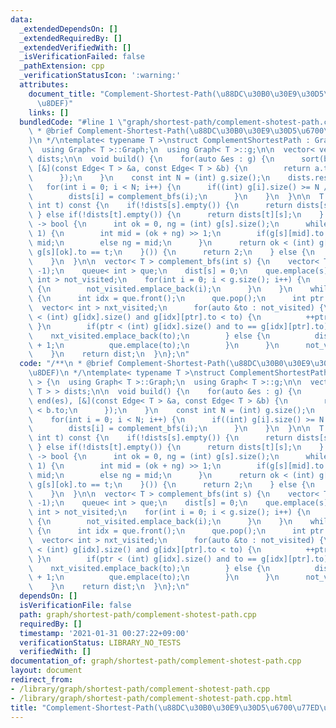 ```yaml
---
data:
  _extendedDependsOn: []
  _extendedRequiredBy: []
  _extendedVerifiedWith: []
  _isVerificationFailed: false
  _pathExtension: cpp
  _verificationStatusIcon: ':warning:'
  attributes:
    document_title: "Complement-Shortest-Path(\u88DC\u30B0\u30E9\u30D5\u6700\u77ED\
      \u8DEF)"
    links: []
  bundledCode: "#line 1 \"graph/shortest-path/complement-shotest-path.cpp\"\n/**\n\
    \ * @brief Complement-Shortest-Path(\u88DC\u30B0\u30E9\u30D5\u6700\u77ED\u8DEF\
    )\n */\ntemplate< typename T >\nstruct ComplementShortestPath : Graph< T > {\n\
    \  using Graph< T >::Graph;\n  using Graph< T >::g;\n\n  vector< vector< T > >\
    \ dists;\n\n  void build() {\n    for(auto &es : g) {\n      sort(begin(es), end(es),\
    \ [&](const Edge< T > &a, const Edge< T > &b) {\n        return a.to < b.to;\n\
    \      });\n    }\n    const int N = (int) g.size();\n    dists.resize(N);\n \
    \   for(int i = 0; i < N; i++) {\n      if((int) g[i].size() >= N / 2 - 1) {\n\
    \        dists[i] = complement_bfs(i);\n      }\n    }\n  }\n\n  T query(int s,\
    \ int t) const {\n    if(!dists[s].empty()) {\n      return dists[s][t];\n   \
    \ } else if(!dists[t].empty()) {\n      return dists[t][s];\n    } else if([&]()\
    \ -> bool {\n      int ok = 0, ng = (int) g[s].size();\n      while(ng - ok >\
    \ 1) {\n        int mid = (ok + ng) >> 1;\n        if(g[s][mid].to <= t) ok =\
    \ mid;\n        else ng = mid;\n      }\n      return ok < (int) g[s].size() and\
    \ g[s][ok].to == t;\n    }()) {\n      return 2;\n    } else {\n      return 1;\n\
    \    }\n  }\n\n  vector< T > complement_bfs(int s) {\n    vector< T > dist(g.size(),\
    \ -1);\n    queue< int > que;\n    dist[s] = 0;\n    que.emplace(s);\n    vector<\
    \ int > not_visited;\n    for(int i = 0; i < g.size(); i++) {\n      if(s != i)\
    \ {\n        not_visited.emplace_back(i);\n      }\n    }\n    while(!que.empty())\
    \ {\n      int idx = que.front();\n      que.pop();\n      int ptr = 0;\n    \
    \  vector< int > nxt_visited;\n      for(auto &to : not_visited) {\n        while(ptr\
    \ < (int) g[idx].size() and g[idx][ptr].to < to) {\n          ++ptr;\n       \
    \ }\n        if(ptr < (int) g[idx].size() and to == g[idx][ptr].to) {\n      \
    \    nxt_visited.emplace_back(to);\n        } else {\n          dist[to] = dist[idx]\
    \ + 1;\n          que.emplace(to);\n        }\n      }\n      not_visited = move(nxt_visited);\n\
    \    }\n    return dist;\n  }\n};\n"
  code: "/**\n * @brief Complement-Shortest-Path(\u88DC\u30B0\u30E9\u30D5\u6700\u77ED\
    \u8DEF)\n */\ntemplate< typename T >\nstruct ComplementShortestPath : Graph< T\
    \ > {\n  using Graph< T >::Graph;\n  using Graph< T >::g;\n\n  vector< vector<\
    \ T > > dists;\n\n  void build() {\n    for(auto &es : g) {\n      sort(begin(es),\
    \ end(es), [&](const Edge< T > &a, const Edge< T > &b) {\n        return a.to\
    \ < b.to;\n      });\n    }\n    const int N = (int) g.size();\n    dists.resize(N);\n\
    \    for(int i = 0; i < N; i++) {\n      if((int) g[i].size() >= N / 2 - 1) {\n\
    \        dists[i] = complement_bfs(i);\n      }\n    }\n  }\n\n  T query(int s,\
    \ int t) const {\n    if(!dists[s].empty()) {\n      return dists[s][t];\n   \
    \ } else if(!dists[t].empty()) {\n      return dists[t][s];\n    } else if([&]()\
    \ -> bool {\n      int ok = 0, ng = (int) g[s].size();\n      while(ng - ok >\
    \ 1) {\n        int mid = (ok + ng) >> 1;\n        if(g[s][mid].to <= t) ok =\
    \ mid;\n        else ng = mid;\n      }\n      return ok < (int) g[s].size() and\
    \ g[s][ok].to == t;\n    }()) {\n      return 2;\n    } else {\n      return 1;\n\
    \    }\n  }\n\n  vector< T > complement_bfs(int s) {\n    vector< T > dist(g.size(),\
    \ -1);\n    queue< int > que;\n    dist[s] = 0;\n    que.emplace(s);\n    vector<\
    \ int > not_visited;\n    for(int i = 0; i < g.size(); i++) {\n      if(s != i)\
    \ {\n        not_visited.emplace_back(i);\n      }\n    }\n    while(!que.empty())\
    \ {\n      int idx = que.front();\n      que.pop();\n      int ptr = 0;\n    \
    \  vector< int > nxt_visited;\n      for(auto &to : not_visited) {\n        while(ptr\
    \ < (int) g[idx].size() and g[idx][ptr].to < to) {\n          ++ptr;\n       \
    \ }\n        if(ptr < (int) g[idx].size() and to == g[idx][ptr].to) {\n      \
    \    nxt_visited.emplace_back(to);\n        } else {\n          dist[to] = dist[idx]\
    \ + 1;\n          que.emplace(to);\n        }\n      }\n      not_visited = move(nxt_visited);\n\
    \    }\n    return dist;\n  }\n};\n"
  dependsOn: []
  isVerificationFile: false
  path: graph/shortest-path/complement-shotest-path.cpp
  requiredBy: []
  timestamp: '2021-01-31 00:27:22+09:00'
  verificationStatus: LIBRARY_NO_TESTS
  verifiedWith: []
documentation_of: graph/shortest-path/complement-shotest-path.cpp
layout: document
redirect_from:
- /library/graph/shortest-path/complement-shotest-path.cpp
- /library/graph/shortest-path/complement-shotest-path.cpp.html
title: "Complement-Shortest-Path(\u88DC\u30B0\u30E9\u30D5\u6700\u77ED\u8DEF)"
---
```

